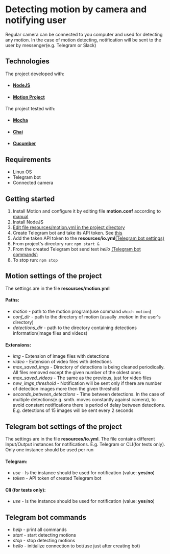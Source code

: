 Detecting motion by camera and notifying user
===================
Regular camera can be connected to you computer and used for detecting any motion. In the case of motion detecting, notification will be sent to the user by messenger(e.g. Telegram or Slack)

## Technologies
The project developed with:
* #### [NodeJS](https://nodejs.org/en/)
* #### [Motion Project](https://motion-project.github.io/)
The project tested with:
* #### [Mocha](https://mochajs.org/)
* #### [Chai](https://www.chaijs.com/)
* #### [Cucumber](https://cucumber.io/)

## Requirements 
- Linux OS
- Telegram bot
- Connected camera

## Getting started
1. Install Motion and configure it by editing file __motion.conf__ according to [manual](https://motion-project.github.io/motion_config.html) 
2.  Install NodeJS
3. [Edit file resources/motion.yml in the project directory](#Motion-settings-of-the-project) 
4. Create Telegram bot and take its API token. See [this](https://core.telegram.org/bots#6-botfather)
5. Add the taken API token to the __resources/io.yml__[(Telegram bot settings)](#Telegram-bot-settings-of-the-project)
6. From project's directory run: `npm start &`
7. From the created Telegram bot send text *hello* [(Telegram bot commands)](#Telegram-bot-commands)
8. To stop run: `npm stop`

## Motion settings of the project
The settings are in the file __resources/motion.yml__
#### Paths:
- *motion* - path to the motion program(use command `which motion`)
-  *conf_dir* - path to the directory of motion (usually *.motion* in the user's directory)
-  *detections_dir* - path to the directory containing detections information(image files and videos)
#### Extensions:
- *img* - Extension of image files with detections
-  *video* - Extension of video files with detections
-  *max_saved_imgs* - Directory of detections is being cleaned periodically. All files removed except the given number of the oldest ones
-  *max_saved_videos* - The same as the previous, just for video files
-  *new_imgs_threshold* - Notification will be sent only if there are number of detection images more then the given threshold
-  *seconds_between_detections* - Time between detections. In the case of multiple detections(e.g. smth. moves constantly against camera), to avoid constant notifications there is period of delay between detections. E.g. detections of 15 images will be sent every 2 seconds 

## Telegram bot settings of the project
The settings are in the file __resources/io.yml__. The file contains different Input/Output instances for notifications. E.g. Telegram or CLI(for tests only). Only one instance should be used per run
#### Telegram:
- *use* - Is the instance should be used for notification (value: __yes__/__no__)
- *token* - API token of created Telegram bot
#### Cli (for tests only): 
- *use* - Is the instance should be used for notification (value: __yes__/__no__)

## Telegram bot commands
* *help* - print all commands
*  *start* - start detecting motions
*  *stop* - stop detecting motions 
*  *hello* - initialize connection to bot(use just after creating bot)
